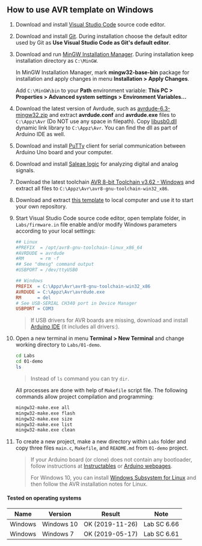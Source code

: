 ## How to use AVR template on Windows

1. Download and install [Visual Studio Code](https://code.visualstudio.com/) source code editor.

2. Download and install [Git](https://git-scm.com/downloads). During installation choose the default editor used by Git as **Use Visual Studio Code as Git's default editor**.

3. Download and run [MinGW Installation Manager](https://osdn.net/projects/mingw/downloads/68260/mingw-get-setup.exe/). During installation keep installation directory as `C:\MinGW`.

    In MinGW Installation Manager, mark **mingw32-base-bin** package for installation and apply changes in menu **Installation > Apply Changes**.

    Add `C:\MinGW\bin` to your **Path** environment variable: **This PC > Properties > Advanced system settings > Environment Variables...**

4. Download the latest version of Avrdude, such as [avrdude-6.3-mingw32.zip](http://download.savannah.gnu.org/releases/avrdude/) and extract **avrdude.conf** and **avrdude.exe** files to `C:\Appz\Avr` (Do NOT use any space in filepath). Copy [libusb0.dll](libusb0.dll) dynamic link library to `C:\Appz\Avr`. You can find the dll as part of Arduino IDE as well.

5. Download and install [PuTTy](https://www.putty.org/) client for serial communication between Arduino Uno board and your computer.

6. Download and install [Saleae logic](https://www.saleae.com/downloads/) for analyzing digital and analog signals.

7. Download the latest toolchain [AVR 8-bit Toolchain v3.62 - Windows](https://www.microchip.com/mplab/avr-support/avr-and-arm-toolchains-c-compilers) and extract all files to `C:\Appz\Avr\avr8-gnu-toolchain-win32_x86`.

8. Download and extract [this template](https://gitlab.com/tomas.fryza/avr-template/-/archive/master/avr-template-master.zip) to local computer and use it to start your own repository.

9. Start Visual Studio Code source code editor, open template folder, in `Labs/firmware.in` file enable and/or modify Windows parameters according to your local settings:

    ```Makefile
    ## Linux
    #PREFIX  = /opt/avr8-gnu-toolchain-linux_x86_64
    #AVRDUDE = avrdude
    #RM      = rm -f
    ## See "dmesg" command output
    #USBPORT = /dev/ttyUSB0

    ## Windows
    PREFIX  = C:\Appz\Avr\avr8-gnu-toolchain-win32_x86
    AVRDUDE = C:\Appz\Avr\avrdude.exe
    RM      = del
    # See USB-SERIAL CH340 port in Device Manager
    USBPORT = COM3
    ```

    > If USB drivers for AVR boards are missing, download and install [Arduino IDE](https://www.arduino.cc/en/Main/Software) (it includes all drivers:).
    >

10. Open a new terminal in menu **Terminal > New Terminal** and change working directory to `Labs/01-demo`.

    ```bash
    cd Labs
    cd 01-demo
    ls
    ```

    > Instead of `ls` command you can try `dir`.
    >

    All processes are done with help of `Makefile` script file. The following commands allow project compilation and programming:

    ```bash
    mingw32-make.exe all
    mingw32-make.exe flash
    mingw32-make.exe size
    mingw32-make.exe list
    mingw32-make.exe clean
    ```

11. To create a new project, make a new directory within `Labs` folder and copy three files `main.c`, `Makefile`, and `README.md` from `01-demo` project.

    > If your Arduino board (or clone) does not contain any bootloader, follow instructions at [Instructables](https://www.instructables.com/id/How-to-fix-bad-Chinese-Arduino-clones/) or [Arduino webpages](https://www.arduino.cc/en/Tutorial/ArduinoISP).
    >
    > For Windows 10, you can install [Windows Subsystem for Linux](https://docs.microsoft.com/en-us/windows/wsl/install-win10) and then follow the AVR installation notes for Linux.
    >


#### Tested on operating systems

**Name**   | **Version**                | **Result**      | **Note**
---------- | -------------------------- | --------------- | -----------
Windows    | Windows 10                 | OK (2019-11-26) | Lab SC 6.66
Windows    | Windows 7                  | OK (2019-05-17) | Lab SC 6.61
